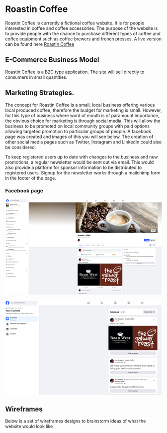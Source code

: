 # Roastin Coffee

Roastin Coffee is currently a fictional coffee website. It is for people interested in coffee and coffee accessories. The purpose of the website is to provide people with the chance to purchase different types of coffee and coffee equipment such as coffee brewers and french presses. A live version can be found here [Roastin Coffee](https://roastin-coffee-847d35823b48.herokuapp.com/)


## E-Commerce Business Model

Roastin Coffee is a B2C type application. The site will sell directly to consumers in small quantities.

## Marketing Strategies.

The concept for Roastin Coffee is a small, local business offering various local produced coffee, therefore the budget for marketing is small.
However, for this type of business where word of mouth is of paramount importance, the obvious choice for marketing is through social media. This will allow the business to be promoted on local community groups with paid options allowing targeted promotion to particular groups of people. A facebook page was created and images of this you will see below. The creation of other social media pages such as Twitter, Instagram and LinkedIn could also be considered.

To keep registered users up to date with changes to the business and new promotions, a regular newsletter would be sent out via email. This would also provide a platform for sponsor information to be distributed to registered users. Signup for the newsletter works through a mailchimp form in the footer of the page.

### Facebook page

![Facebook main page](docs/images/facebook.png)

![Facebook posts](docs/images/facebook_posts.png)

## Wireframes

Below is a set of wireframes designs to brainstorm ideas of what the website would look like